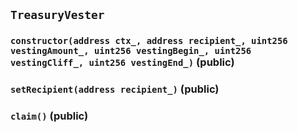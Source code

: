 ## `TreasuryVester`






### `constructor(address ctx_, address recipient_, uint256 vestingAmount_, uint256 vestingBegin_, uint256 vestingCliff_, uint256 vestingEnd_)` (public)





### `setRecipient(address recipient_)` (public)





### `claim()` (public)






